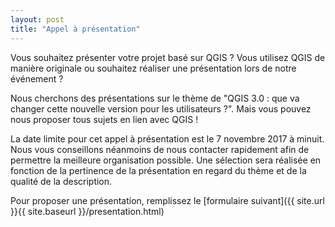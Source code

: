```yaml
---
layout: post
title: "Appel à présentation"
---
```

Vous souhaitez présenter votre projet basé sur QGIS ? Vous utilisez QGIS de manière originale ou souhaitez réaliser une présentation lors de notre événement ?

Nous cherchons des présentations sur le thème de "QGIS 3.0 : que va changer cette nouvelle version pour les utilisateurs ?". Mais vous pouvez nous proposer tous sujets en lien avec QGIS ! 

La date limite pour cet appel à présentation est le 7 novembre 2017 à minuit. Nous vous conseillons néanmoins de nous contacter rapidement afin de permettre la meilleure organisation possible. Une sélection sera réalisée en fonction de la pertinence de la présentation en regard du thème et de la qualité de la description.

Pour proposer une présentation, remplissez le [formulaire suivant]({{ site.url }}{{ site.baseurl }}/presentation.html)
